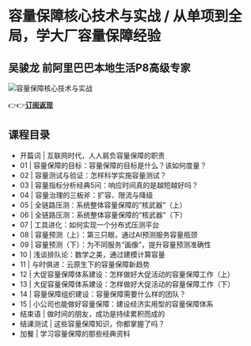 容量保障核心技术与实战 / 从单项到全局，学大厂容量保障经验
==============================

吴骏龙 **前阿里巴巴本地生活P8高级专家**
-----------------------

![容量保障核心技术与实战](https://www.geekgay.com/storage/geek/geek_50abb55b9fb427df46c5c6ed06873f8c.jpg)  
  
👉👉[**订阅返现**](https://time.geekbang.org/column/intro/100078501?code=SSnIvV2OzXB0fSEhTCvrqSruEzCcM0%2FuB5Jg8xbUX6U%3D "容量保障核心技术与实战")  
  
课程目录
----

  
  
- 开篇词 | 互联网时代，人人肩负容量保障的职责
- 01 | 容量保障的目标：容量保障的目标是什么？该如何度量？
- 02 | 容量测试与验证：怎样科学实施容量测试？
- 03 | 容量指标分析经典5问：响应时间真的是越短越好吗？
- 04 | 容量治理的三板斧：扩容、限流与降级
- 05 | 全链路压测：系统整体容量保障的“核武器”（上）
- 06 | 全链路压测：系统整体容量保障的“核武器”（下）
- 07 | 工具进化：如何实现一个分布式压测平台
- 08 | 容量预测（上）：第三只眼，通过AI预测服务容量瓶颈
- 09 | 容量预测（下）：为不同服务“画像”，提升容量预测准确性
- 10 | 浅谈排队论：数学之美，通过建模计算容量
- 11 | 与时俱进：云原生下的容量保障新趋势
- 12 | 大促容量保障体系建设：怎样做好大促活动的容量保障工作（上）
- 13 | 大促容量保障体系建设：怎样做好大促活动的容量保障工作（下）
- 14 | 容量保障组织建设：容量保障需要什么样的团队？
- 15 | 小公司也能做好容量保障：建设经济实用型的容量保障体系
- 结束语 | 做时间的朋友，成功是持续累积而成的
- 结课测试 | 这些容量保障知识，你都掌握了吗？
- 加餐 | 学习容量保障的那些经典资料